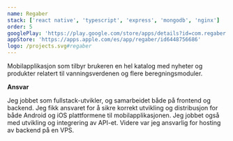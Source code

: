 ```yaml
---
name: Regaber
stack: ['react native', 'typescript', 'express', 'mongodb', 'nginx']
order: 5
googlePlay: 'https://play.google.com/store/apps/details?id=com.regaber'
appStore: 'https://apps.apple.com/es/app/regaber/id6448756686'
logo: /projects.svg#regaber
---
```


Mobilapplikasjon som tilbyr brukeren en hel katalog med nyheter og produkter relatert
til vanningsverdenen og flere beregningsmoduler.

<b>Ansvar</b>

Jeg jobbet som fullstack-utvikler, og samarbeidet både på frontend og backend. Jeg
fikk ansvaret for å sikre korrekt utvikling og distribusjon for både Android og iOS
plattformene til mobilapplikasjonen. Jeg jobbet også med utvikling og integrering av
API-et. Videre var jeg ansvarlig for hosting av backend på en VPS.
